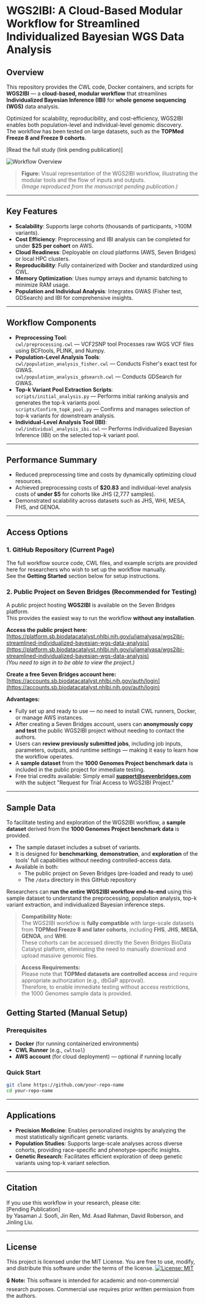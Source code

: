 # WGS2IBI: A Cloud-Based Modular Workflow for Streamlined Individualized Bayesian WGS Data Analysis

## Overview
This repository provides the CWL code, Docker containers, and scripts for **WGS2IBI** — a **cloud-based, modular workflow** that streamlines **Individualized Bayesian Inference (IBI)** for **whole genome sequencing (WGS)** data analysis.  

Optimized for scalability, reproducibility, and cost-efficiency, WGS2IBI enables both population-level and individual-level genomic discovery.  
The workflow has been tested on large datasets, such as the **TOPMed Freeze 8 and Freeze 9 cohorts**.

[Read the full study (link pending publication)]  




![Workflow Overview](https://github.com/user-attachments/assets/26c19d09-ae10-44e0-a802-77193d927d67)
> **Figure:** Visual representation of the WGS2IBI workflow, illustrating the modular tools and the flow of inputs and outputs.  
> *(Image reproduced from the manuscript pending publication.)*
>
> 
---

## Key Features  
- **Scalability**: Supports large cohorts (thousands of participants, >100M variants).  
- **Cost Efficiency**: Preprocessing and IBI analysis can be completed for under **$25 per cohort** on AWS.  
- **Cloud Readiness**: Deployable on cloud platforms (AWS, Seven Bridges) or local HPC clusters.  
- **Reproducibility**: Fully containerized with Docker and standardized using CWL.  
- **Memory Optimization**: Uses numpy arrays and dynamic batching to minimize RAM usage.  
- **Population and Individual Analysis**: Integrates GWAS (Fisher test, GDSearch) and IBI for comprehensive insights.  

---

## Workflow Components
- **Preprocessing Tool**:  
  `cwl/preprocessing.cwl` — VCF2SNP tool Processes raw WGS VCF files using BCFtools, PLINK, and Numpy.
- **Population-Level Analysis Tools**:  
  `cwl/population_analysis_fisher.cwl` — Conducts Fisher's exact test for GWAS.  
  `cwl/population_analysis_gdsearch.cwl` — Conducts GDSearch for GWAS.
- **Top-k Variant Pool Extraction Scripts**:  
  `scripts/initial_analysis.py` — Performs initial ranking analysis and generates the top-k variants pool.  
  `scripts/Confirm_topk_pool.py` — Confirms and manages selection of top-k variants for downstream analysis.
- **Individual-Level Analysis Tool (IBI)**:  
  `cwl/individual_analysis_ibi.cwl` — Performs Individualized Bayesian Inference (IBI) on the selected top-k variant pool.

---

## Performance Summary
- Reduced preprocessing time and costs by dynamically optimizing cloud resources.
- Achieved preprocessing costs of **$20.83** and individual-level analysis costs of **under $5** for cohorts like JHS (2,777 samples).
- Demonstrated scalability across datasets such as JHS, WHI, MESA, FHS, and GENOA.


---


## Access Options

### 1. GitHub Repository (Current Page)
The full workflow source code, CWL files, and example scripts are provided here for researchers who wish to set up the workflow manually.  
See the **Getting Started** section below for setup instructions.

### 2. Public Project on Seven Bridges (Recommended for Testing)
A public project hosting **WGS2IBI** is available on the Seven Bridges platform.  
This provides the easiest way to run the workflow **without any installation**.  

**Access the public project here:**  
[https://platform.sb.biodatacatalyst.nhlbi.nih.gov/u/jamalyasa/wgs2ibi-streamlined-individualized-bayesian-wgs-data-analysis](https://platform.sb.biodatacatalyst.nhlbi.nih.gov/u/jamalyasa/wgs2ibi-streamlined-individualized-bayesian-wgs-data-analysis)  
*(You need to sign in to be able to view the project.)*

**Create a free Seven Bridges account here:**  
[https://accounts.sb.biodatacatalyst.nhlbi.nih.gov/auth/login](https://accounts.sb.biodatacatalyst.nhlbi.nih.gov/auth/login)


**Advantages:**
- Fully set up and ready to use — no need to install CWL runners, Docker, or manage AWS instances.
- After creating a Seven Bridges account, users can **anonymously copy and test** the public WGS2IBI project without needing to contact the authors.
- Users can **review previously submitted jobs**, including job inputs, parameters, outputs, and runtime settings — making it easy to learn how the workflow operates.
- A **sample dataset** from the **1000 Genomes Project benchmark data** is included in the public project for immediate testing.
- Free trial credits available: Simply email **support@sevenbridges.com** with the subject "Request for Trial Access to WGS2IBI Project."


---

## Sample Data

To facilitate testing and exploration of the WGS2IBI workflow, a **sample dataset** derived from the **1000 Genomes Project benchmark data** is provided.

- The sample dataset includes a subset of variants.
- It is designed for **benchmarking**, **demonstration**, and **exploration** of the tools' full capabilities without needing controlled-access data.
- Available in both:
  - The public project on Seven Bridges (pre-loaded and ready to use)
  - The `/data` directory in this GitHub repository

Researchers can **run the entire WGS2IBI workflow end-to-end** using this sample dataset to understand the preprocessing, population analysis, top-k variant extraction, and individualized Bayesian inference steps.

> **Compatibility Note:**  
> The WGS2IBI workflow is **fully compatible** with large-scale datasets from **TOPMed Freeze 8 and later cohorts**, including **FHS**, **JHS**, **MESA**, **GENOA**, and **WHI**.  
> These cohorts can be accessed directly the Seven Bridges BioData Catalyst platform, eliminating the need to manually download and upload massive genomic files.

> **Access Requirements:**  
> Please note that **TOPMed datasets are controlled access** and require appropriate authorization (e.g., dbGaP approval).  
> Therefore, to enable immediate testing without access restrictions, the 1000 Genomes sample data is provided.


## Getting Started (Manual Setup)

### Prerequisites
- **Docker** (for running containerized environments)
- **CWL Runner** (e.g., `cwltool`)
- **AWS account** (for cloud deployment) — optional if running locally

### Quick Start
```bash
git clone https://github.com/your-repo-name
cd your-repo-name
```

---

## Applications
- **Precision Medicine**: Enables personalized insights by analyzing the most statistically significant genetic variants.
- **Population Studies**: Supports large-scale analyses across diverse cohorts, providing race-specific and phenotype-specific insights.
- **Genetic Research**: Facilitates efficient exploration of deep genetic variants using top-k variant selection.

---

## Citation
If you use this workflow in your research, please cite:  
[Pending Publication]  
by Yasaman J. Soofi, Jin Ren, Md. Asad Rahman, David Roberson, and Jinling Liu.

---

## License
This project is licensed under the MIT License.
You are free to use, modify, and distribute this software under the terms of the license.
[![License: MIT](https://img.shields.io/badge/License-MIT-yellow.svg)](LICENSE)

🔒 **Note:** This software is intended for academic and non-commercial research purposes. Commercial use requires prior written permission from the authors.

